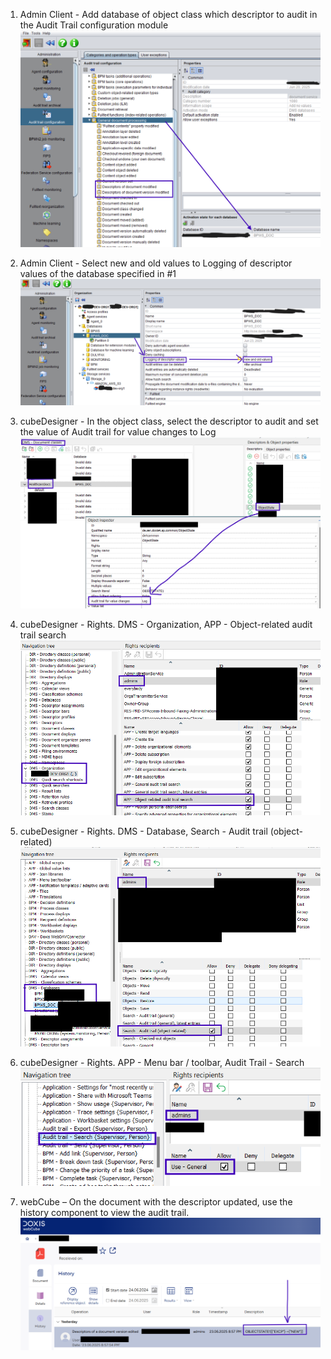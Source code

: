 1. Admin Client - Add database of object class which descriptor to audit in the Audit Trail configuration module  
   ![1](1.png)

2. Admin Client - Select new and old values to Logging of descriptor values of the database specified in #1  
   ![2](2.png)

3. cubeDesigner - In the object class, select the descriptor to audit and set the value of Audit trail for value changes to Log  
   ![3](3.png)

4. cubeDesigner - Rights. DMS - Organization, APP - Object-related audit trail search  
   ![4n](4n.png)

5. cubeDesigner - Rights. DMS - Database, Search - Audit trail (object-related)  
   ![5](5.png)

6. cubeDesigner - Rights. APP - Menu bar / toolbar, Audit Trail - Search  
   ![6](6.png)

7. webCube – On the document with the descriptor updated, use the history component to view the audit trail.  
   ![7](7.png)
